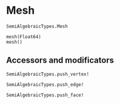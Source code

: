# Mesh
```@docs 
SemiAlgebraicTypes.Mesh
```

```
mesh(Float64)
mesh()
```

## Accessors and modificators

```@docs 
SemiAlgebraicTypes.push_vertex!
```

```@docs 
SemiAlgebraicTypes.push_edge!
```

```@docs 
SemiAlgebraicTypes.push_face!
```
